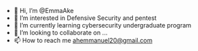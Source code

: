 - 👋 Hi, I’m @EmmaAke
- 👀 I’m interested in Defensive Security and pentest
- 🌱 I’m currently learning cybersecurity undergraduate program
- 💞️ I’m looking to collaborate on ...
- 📫 How to reach me ahemmanuel20@gmail.com

<!---
EmmaAke/EmmaAke is a ✨ special ✨ repository because its `README.md` (this file) appears on your GitHub profile.
You can click the Preview link to take a look at your changes.
--->
